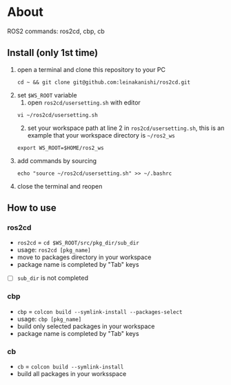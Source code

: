 # About
ROS2 commands: ros2cd, cbp, cb

## Install (only 1st time)
1. open a terminal and clone this repository to your PC
    ```
    cd ~ && git clone git@github.com:leinakanishi/ros2cd.git
    ```
2. set `$WS_ROOT` variable 
   1. open `ros2cd/usersetting.sh` with editor
    ```
    vi ~/ros2cd/usersetting.sh
    ```
    2. set your workspace path at line 2 in `ros2cd/usersetting.sh`, this is an example that your workspace directory is `~/ros2_ws`
    ```
    export WS_ROOT=$HOME/ros2_ws
    ```
3. add commands by sourcing
    ```
    echo "source ~/ros2cd/usersetting.sh" >> ~/.bashrc
    ```
4. close the terminal and reopen

## How to use   
### ros2cd
- `ros2cd` = `cd $WS_ROOT/src/pkg_dir/sub_dir`
- usage: `ros2cd [pkg_name]`
- move to packages directory in your workspace
- package name is completed by "Tab" keys
- [ ] `sub_dir` is not completed

### cbp
- `cbp` = `colcon build --symlink-install --packages-select`
- usage: `cbp [pkg_name]`
- build only selected packages in your workspace
- package name is completed by "Tab" keys

### cb
- `cb` = `colcon build --symlink-install`
- build all packages in your worksspace